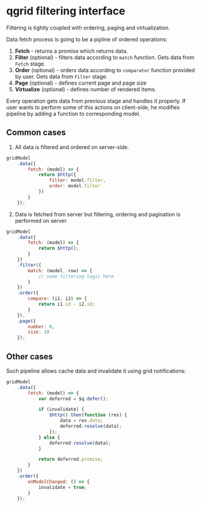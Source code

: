 # qgrid filtering interface

Filtering is tightly coupled with ordering, paging and virtualization.

Data fetch process is going to be a pipline of ordered operations:

 1. **Fetch** - returns a promise which returns data.
 2. **Filter** (optional) - filters data according to `match` function. Gets data from `Fetch` stage.
 3. **Order** (optional) - orders data according to `comparator` function provided by user. Gets data from `Filter` stage. 
 4. **Page** (optional) - defines current page and page size  
 5. **Virtualize** (optional) - defines number of rendered items.

Every operation gets data from previous stage and handles it properly.
If user wants to perform some of this actions on client-side, he modifies pipeline by adding a function to corresponding model.

## Common cases
1. All data is filtered and ordered on server-side.
```javascript
gridModel
    .data({
        fetch: (model) => {
            return $http({
                filter: model.filter,
                order: model.filter
            })
        }
    });
```

2. Data is fetched from server but filtering, ordering and pagination is performed on server.

```javascript
gridModel
    .data({
        fetch: (model) => {
            return $http();
        }
    })
    .filter({
        match: (model, row) => {
            // some filtering logic here
        }
    })
    .order({
        compare: (i1, i2) => {
            return i1.id - i2.id;
        }
    }),
    .page({
        number: 0,
        size: 10
    });
```

## Other cases

Such pipeline allows cache data and invalidate it using grid notifications:

```javascript
gridModel
    .data({
        fetch: (model) => {
            var deferred = $q.defer();

            if (invalidate) {
                $http().then(function (res) {
                    data = res.data;
                    deferred.resolve(data);
                });
            } else {
                deferred.resolve(data);
            }

            return deferred.promise;
        }
    })
    .order({
        onModelChanged: () => {
            invalidate = true;
        }
    });
```